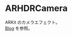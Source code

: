 # ARHDRCamera

ARKit のカメラエフェクト。  
[Blog](http://appleengine.hatenablog.com/entry/2018/10/01/191422) を参照。